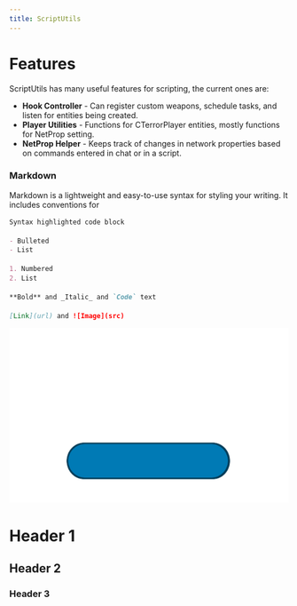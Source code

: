 ```yaml
---
title: ScriptUtils
---
```


# Features
ScriptUtils has many useful features for scripting, the current ones are:

- **Hook Controller** \- Can register custom weapons, schedule tasks, and listen for entities being created.
- **Player Utilities** \- Functions for CTerrorPlayer entities, mostly functions for NetProp setting.
- **NetProp Helper** \- Keeps track of changes in network properties based on commands entered in chat or in a script.


### Markdown

Markdown is a lightweight and easy-to-use syntax for styling your writing. It includes conventions for

```markdown
Syntax highlighted code block

- Bulleted
- List

1. Numbered
2. List

**Bold** and _Italic_ and `Code` text

[Link](url) and ![Image](src)
```
[![](button2.png)](http://reddit.com)
# Header 1
## Header 2
### Header 3
